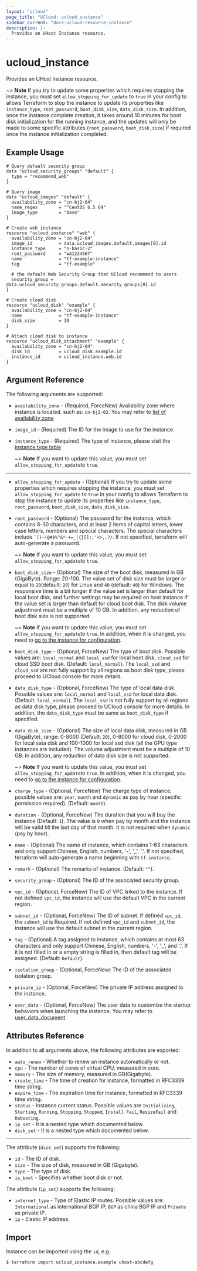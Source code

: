 ```yaml
---
layout: "ucloud"
page_title: "UCloud: ucloud_instance"
sidebar_current: "docs-ucloud-resource-instance"
description: |-
  Provides an UHost Instance resource.
---
```


# ucloud_instance

Provides an UHost Instance resource.

~> **Note** If you try to update some properties which requires stopping the instance, you must set `allow_stopping_for_update` to `true` in your config to allows Terraform to stop the instance to update its properties like `instance_type`, `root_password`, `boot_disk_size`, `data_disk_size`. In addition, once the instance complete creation, it takes around 10 minutes for boot disk initialization for the running instance, and the updates will only be made to some specific attributes (`root_password`, `boot_disk_size`) if required once the instance initialization completed.

## Example Usage

```hcl
# Query default security group
data "ucloud_security_groups" "default" {
  type = "recommend_web"
}

# Query image
data "ucloud_images" "default" {
  availability_zone = "cn-bj2-04"
  name_regex        = "^CentOS 6.5 64"
  image_type        = "base"
}

# Create web instance 
resource "ucloud_instance" "web" {
  availability_zone = "cn-bj2-04"
  image_id          = data.ucloud_images.default.images[0].id
  instance_type     = "n-basic-2"
  root_password     = "wA1234567"
  name              = "tf-example-instance"
  tag               = "tf-example"

  # the default Web Security Group that UCloud recommend to users
  security_group = data.ucloud_security_groups.default.security_groups[0].id
}

# Create cloud disk
resource "ucloud_disk" "example" {
  availability_zone = "cn-bj2-04"
  name              = "tf-example-instance"
  disk_size         = 30
}

# Attach cloud disk to instance
resource "ucloud_disk_attachment" "example" {
  availability_zone = "cn-bj2-04"
  disk_id           = ucloud_disk.example.id
  instance_id       = ucloud_instance.web.id
}
```

## Argument Reference

The following arguments are supported:

* `availability_zone` - (Required, ForceNew) Availability zone where instance is located. such as: `cn-bj2-02`. You may refer to [list of availability zone](https://docs.ucloud.cn/api/summary/regionlist)
* `image_id` - (Required) The ID for the image to use for the instance.
* `instance_type` - (Required) The type of instance, please visit the [instance type table](https://www.terraform.io/docs/providers/ucloud/appendix/instance_type.html)

    ~> **Note** If you want to update this value, you must set `allow_stopping_for_update`to `true`.

- - -

* `allow_stopping_for_update` - (Optional) If you try to update some properties which requires stopping the instance, you must set `allow_stopping_for_update` to `true` in your config to allows Terraform to stop the instance to update its properties like `instance_type`, `root_password`, `boot_disk_size`, `data_disk_size`.
 
* `root_password` - (Optional) The password for the instance, which contains 8-30 characters, and at least 2 items of capital letters, lower case letters, numbers and special characters. The special characters include <code>`()~!@#$%^&*-+=_|{}\[]:;'<>,.?/</code>. If not specified, terraform will auto-generate a password. 

    ~> **Note** If you want to update this value, you must set `allow_stopping_for_update`to `true`.
* `boot_disk_size` - (Optional) The size of the boot disk, measured in GB (GigaByte). Range: 20-100. The value set of disk size must be larger or equal to `20`(default: `20`) for Linux and `40` (default: `40`) for Windows. The responsive time is a bit longer if the value set is larger than default for local boot disk, and further settings may be required on host instance if the value set is larger than default for cloud boot disk. The disk volume adjustment must be a multiple of 10 GB. In addition, any reduction of boot disk size is not supported.

    ~> **Note** If you want to update this value, you must set `allow_stopping_for_update`to `true`. In addition, when it is changed, you need to [go to the instance for configuration](https://docs.ucloud.cn/compute/uhost/guide/disk). 
* `boot_disk_type` - (Optional, ForceNew) The type of boot disk. Possible values are: `local_normal` and `local_ssd` for local boot disk, `cloud_ssd` for cloud SSD boot disk. (Default: `local_normal`). The `local_ssd` and `cloud_ssd` are not fully support by all regions as boot disk type, please proceed to UCloud console for more details.
* `data_disk_type` - (Optional, ForceNew) The type of local data disk. Possible values are: `local_normal` and `local_ssd` for local data disk. (Default: `local_normal`). The `local_ssd` is not fully support by all regions as data disk type, please proceed to UCloud console for more details. In addition, the `data_disk_type` must be same as `boot_disk_type` if specified.
* `data_disk_size` - (Optional) The size of local data disk, measured in GB (GigaByte), range: 0-8000 (Default: `20`), 0-8000 for cloud disk, 0-2000 for local sata disk and 100-1000 for local ssd disk (all the GPU type instances are included). The volume adjustment must be a multiple of 10 GB. In addition, any reduction of data disk size is not supported. 

    ~> **Note** If you want to update this value, you must set `allow_stopping_for_update`to `true`. In addition, when it is changed, you need to [go to the instance for configuration](https://docs.ucloud.cn/compute/uhost/guide/disk). 
* `charge_type` - (Optional, ForceNew) The charge type of instance, possible values are: `year`, `month` and `dynamic` as pay by hour (specific permission required). (Default: `month`).
* `duration` - (Optional, ForceNew) The duration that you will buy the instance (Default: `1`). The value is `0` when pay by month and the instance will be valid till the last day of that month. It is not required when `dynamic` (pay by hour).
* `name` - (Optional) The name of instance, which contains 1-63 characters and only support Chinese, English, numbers, '-', '_', '.'. If not specified, terraform will auto-generate a name beginning with `tf-instance`.
* `remark` - (Optional) The remarks of instance. (Default: `""`).
* `security_group` - (Optional) The ID of the associated security group.
* `vpc_id` - (Optional, ForceNew) The ID of VPC linked to the instance. If not defined `vpc_id`, the instance will use the default VPC in the current region.
* `subnet_id` - (Optional, ForceNew) The ID of subnet. If defined `vpc_id`, the `subnet_id` is Required. If not defined `vpc_id` and `subnet_id`, the instance will use the default subnet in the current region.
* `tag` - (Optional) A tag assigned to instance, which contains at most 63 characters and only support Chinese, English, numbers, '-', '_', and '.'. If it is not filled in or a empty string is filled in, then default tag will be assigned. (Default: `Default`).
* `isolation_group` - (Optional, ForceNew) The ID of the associated isolation group.
* `private_ip` - (Optional, ForceNew) The private IP address assigned to the instance.
* `user_data` - (Optional, ForceNew) The user data to customize the startup behaviors when launching the instance. You may refer to [user_data_document](https://docs.ucloud.cn/uhost/guide/metadata/userdata)

## Attributes Reference

In addition to all arguments above, the following attributes are exported:

* `auto_renew` - Whether to renew an instance automatically or not.
* `cpu` - The number of cores of virtual CPU, measured in core.
* `memory` - The size of memory, measured in GB(Gigabyte).
* `create_time` - The time of creation for instance, formatted in RFC3339 time string.
* `expire_time` - The expiration time for instance, formatted in RFC3339 time string.
* `status` - Instance current status. Possible values are `Initializing`, `Starting`, `Running`, `Stopping`, `Stopped`, `Install Fail`, `ResizeFail` and `Rebooting`.
* `ip_set` - It is a nested type which documented below.
* `disk_set` - It is a nested type which documented below.

- - -

The attribute (`disk_set`) supports the following:

* `id` - The ID of disk.
* `size` - The size of disk, measured in GB (Gigabyte).
* `type` - The type of disk.
* `is_boot` - Specifies whether boot disk or not.

The attribute (`ip_set`) supports the following:

* `internet_type` - Type of Elastic IP routes. Possible values are: `International` as international BGP IP, `BGP` as china BGP IP and `Private` as private IP.
* `ip` - Elastic IP address.

## Import

Instance can be imported using the `id`, e.g.

```
$ terraform import ucloud_instance.example uhost-abcdefg
```